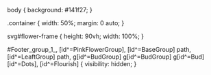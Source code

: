 body {
    background: #141f27;
}

.container {
    width: 50%;
    margin: 0 auto;
}

svg#flower-frame {
    height: 90vh;
    width: 100%;
}

#Footer_group_1_,
[id^=PinkFlowerGroup],
[id^=BaseGroup] path,
[id^=LeaftGroup] path,
g[id^=BudGroup] g[id^=BudGroup] g[id^=Bud]
[id^=Dots],
[id^=Flourish] {
    visibility: hidden;
}
